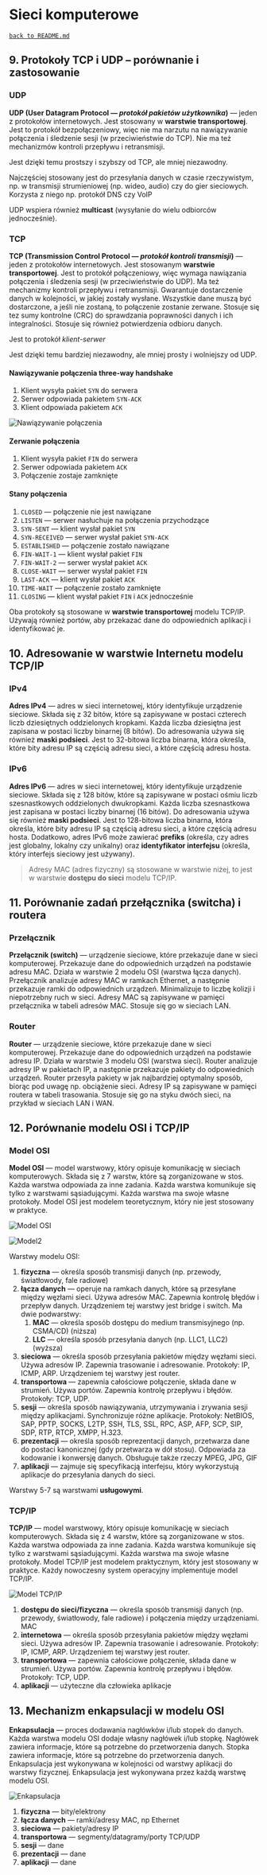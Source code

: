 # Sieci komputerowe

[`back to README.md`](../README.md)

## 9. Protokoły TCP i UDP – porównanie i zastosowanie

### UDP

**UDP (User Datagram Protocol — *protokół pakietów użytkownika*)** — jeden z protokołów internetowych. Jest stosowany w **warstwie transportowej**. Jest to protokół bezpołączeniowy, więc nie ma narzutu na nawiązywanie połączenia i śledzenie sesji (w przeciwieństwie do TCP). Nie ma też mechanizmów kontroli przepływu i retransmisji.

Jest dzięki temu prostszy i szybszy od TCP, ale mniej niezawodny.

Najczęściej stosowany jest do przesyłania danych w czasie rzeczywistym, np. w transmisji strumieniowej (np. wideo, audio) czy do gier sieciowych. Korzysta z niego np. protokół DNS czy VoIP

UDP wspiera również **multicast** (wysyłanie do wielu odbiorców jednocześnie).

### TCP

**TCP (Transmission Control Protocol — *protokół kontroli transmisji*)** — jeden z protokołów internetowych. Jest stosowanym **warstwie transportowej**. Jest to protokół połączeniowy, więc wymaga nawiązania połączenia i śledzenia sesji (w przeciwieństwie do UDP). Ma też mechanizmy kontroli przepływu i retransmisji. Gwarantuje dostarczenie danych w kolejności, w jakiej zostały wysłane. Wszystkie dane muszą być dostarczone, a jeśli nie zostaną, to połączenie zostanie zerwane. Stosuje się tez sumy kontrolne (CRC) do sprawdzania poprawności danych i ich integralności. Stosuje się również potwierdzenia odbioru danych.

Jest to protokół *klient-serwer*

Jest dzięki temu bardziej niezawodny, ale mniej prosty i wolniejszy od UDP.

#### Nawiązywanie połączenia three-way handshake

1. Klient wysyła pakiet `SYN` do serwera
2. Serwer odpowiada pakietem `SYN-ACK`
3. Klient odpowiada pakietem `ACK`

![Nawiązywanie połączenia](<https://upload.wikimedia.org/wikipedia/commons/thumb/9/9a/Tcp_normal.svg/2560px-Tcp_normal.svg.png>)

#### Zerwanie połączenia

1. Klient wysyła pakiet `FIN` do serwera
2. Serwer odpowiada pakietem `ACK`
3. Połączenie zostaje zamknięte

#### Stany połączenia

1. `CLOSED` — połączenie nie jest nawiązane
2. `LISTEN` — serwer nasłuchuje na połączenia przychodzące
3. `SYN-SENT` — klient wysłał pakiet `SYN`
4. `SYN-RECEIVED` — serwer wysłał pakiet `SYN-ACK`
5. `ESTABLISHED` — połączenie zostało nawiązane
6. `FIN-WAIT-1` — klient wysłał pakiet `FIN`
7. `FIN-WAIT-2` — serwer wysłał pakiet `ACK`
8. `CLOSE-WAIT` — serwer wysłał pakiet `FIN`
9. `LAST-ACK` — klient wysłał pakiet `ACK`
10. `TIME-WAIT` — połączenie zostało zamknięte
11. `CLOSING` — klient wysłał pakiet `FIN` i `ACK` jednocześnie

Oba protokoły są stosowane w **warstwie transportowej** modelu TCP/IP. Używają również portów, aby przekazać dane do odpowiednich aplikacji i identyfikować je.

## 10. Adresowanie w warstwie Internetu modelu TCP/IP

### IPv4

**Adres IPv4** — adres w sieci internetowej, który identyfikuje urządzenie sieciowe. Składa się z 32 bitów, które są zapisywane w postaci czterech liczb dziesiętnych oddzielonych kropkami. Każda liczba dziesiętna jest zapisana w postaci liczby binarnej (8 bitów). Do adresowania używa się również **maski podsieci**. Jest to 32-bitowa liczba binarna, która określa, które bity adresu IP są częścią adresu sieci, a które częścią adresu hosta.

### IPv6

**Adres IPv6** — adres w sieci internetowej, który identyfikuje urządzenie sieciowe. Składa się z 128 bitów, które są zapisywane w postaci ośmiu liczb szesnastkowych oddzielonych dwukropkami. Każda liczba szesnastkowa jest zapisana w postaci liczby binarnej (16 bitów). Do adresowania używa się również **maski podsieci**. Jest to 128-bitowa liczba binarna, która określa, które bity adresu IP są częścią adresu sieci, a które częścią adresu hosta. Dodatkowo, adres IPv6 może zawierać **prefiks** (określa, czy adres jest globalny, lokalny czy unikalny) oraz **identyfikator interfejsu** (określa, który interfejs sieciowy jest używany).

> Adresy MAC (adres fizyczny) są stosowane w warstwie niżej, to jest w warstwie **dostępu do sieci** modelu TCP/IP.

## 11. Porównanie zadań przełącznika (switcha) i routera

### Przełącznik

**Przełącznik (switch)** — urządzenie sieciowe, które przekazuje dane w sieci komputerowej. Przekazuje dane do odpowiednich urządzeń na podstawie adresu MAC. Działa w warstwie 2 modelu OSI (warstwa łącza danych). Przełącznik analizuje adresy MAC w ramkach Ethernet, a następnie przekazuje ramki do odpowiednich urządzeń. Minimalizuje to liczbę kolizji i niepotrzebny ruch w sieci. Adresy MAC są zapisywane w pamięci przełącznika w tabeli adresów MAC.
Stosuje się go w sieciach LAN.

### Router

**Router** — urządzenie sieciowe, które przekazuje dane w sieci komputerowej. Przekazuje dane do odpowiednich urządzeń na podstawie adresu IP. Działa w warstwie 3 modelu OSI (warstwa sieci). Router analizuje adresy IP w pakietach IP, a następnie przekazuje pakiety do odpowiednich urządzeń. Router przesyła pakiety w jak najbardziej optymalny sposób, biorąc pod uwagę np. obciążenie sieci. Adresy IP są zapisywane w pamięci routera w tabeli trasowania. Stosuje się go na styku dwóch sieci, na przykład w sieciach LAN i WAN.

## 12. Porównanie modelu OSI i TCP/IP

### Model OSI

**Model OSI** — model warstwowy, który opisuje komunikację w sieciach komputerowych. Składa się z 7 warstw, które są zorganizowane w stos. Każda warstwa odpowiada za inne zadania. Każda warstwa komunikuje się tylko z warstwami sąsiadującymi. Każda warstwa ma swoje własne protokoły. Model OSI jest modelem teoretycznym, który nie jest stosowany w praktyce.

![Model OSI](<https://upload.wikimedia.org/wikipedia/commons/thumb/2/2b/Osi-model.png/2560px-Osi-model.png>)

![Model2](https://upload.wikimedia.org/wikipedia/commons/thumb/5/56/Kapsu%C5%82kowanie_danych_wg_modelu_odniesienia_OSI.svg/1280px-Kapsu%C5%82kowanie_danych_wg_modelu_odniesienia_OSI.svg.png)

Warstwy modelu OSI:

1. **fizyczna** — określa sposób transmisji danych (np. przewody, światłowody, fale radiowe)
2. **łącza danych** —  operuje na ramkach danych, które są przesyłane między węzłami sieci. Używa adresów MAC. Zapewnia kontrolę błędów i przepływ danych. Urządzeniem tej warstwy jest bridge i switch. Ma dwie podwarstwy:
   1. **MAC** — określa sposób dostępu do medium transmisyjnego (np. CSMA/CD) (niższa)
   2. **LLC** — określa sposób przesyłania danych (np. LLC1, LLC2) (wyższa)
3. **sieciowa** — określa sposób przesyłania pakietów między węzłami sieci. Używa adresów IP. Zapewnia trasowanie i adresowanie. Protokoły: IP, ICMP, ARP. Urządzeniem tej warstwy jest router.
4. **transportowa** — zapewnia całościowe połączenie, składa dane w strumień. Używa portów. Zapewnia kontrolę przepływu i błędów. Protokoły: TCP, UDP.
5. **sesji** — określa sposób nawiązywania, utrzymywania i zrywania sesji między aplikacjami. Synchronizuje różne aplikacje. Protokoły: NetBIOS, SAP, PPTP, SOCKS, L2TP, SSH, TLS, SSL, RPC, ASP, AFP, SCP, SIP, SDP, RTP, RTCP, XMPP, H.323.
6. **prezentacji** — określa sposób reprezentacji danych, przetwarza dane do postaci kanonicznej (gdy przetwarza w dół stosu). Odpowiada za kodowanie i konwersję danych. Obsługuje także rzeczy MPEG, JPG, GIF
7. **aplikacji** — zajmuje się specyfikacją interfejsu, który wykorzystują aplikacje do przesyłania danych do sieci.

Warstwy 5-7 są warstwami **usługowymi**.

### TCP/IP

**TCP/IP** — model warstwowy, który opisuje komunikację w sieciach komputerowych. Składa się z 4 warstw, które są zorganizowane w stos. Każda warstwa odpowiada za inne zadania. Każda warstwa komunikuje się tylko z warstwami sąsiadującymi. Każda warstwa ma swoje własne protokoły. Model TCP/IP jest modelem praktycznym, który jest stosowany w praktyce. Każdy nowoczesny system operacyjny implementuje model TCP/IP.

![Model TCP/IP](https://upload.wikimedia.org/wikipedia/commons/thumb/3/3b/UDP_encapsulation.svg/1280px-UDP_encapsulation.svg.png)

1. **dostępu do sieci/fizyczna** — określa sposób transmisji danych (np. przewody, światłowody, fale radiowe) i połączenia między urządzeniami. MAC
2. **internetowa** — określa sposób przesyłania pakietów między węzłami sieci. Używa adresów IP. Zapewnia trasowanie i adresowanie. Protokoły: IP, ICMP, ARP. Urządzeniem tej warstwy jest router.
3. **transportowa** — zapewnia całościowe połączenie, składa dane w strumień. Używa portów. Zapewnia kontrolę przepływu i błędów. Protokoły: TCP, UDP.
4. **aplikacji** — użyteczne dla człowieka aplikacje

## 13. Mechanizm enkapsulacji w modelu OSI

**Enkapsulacja** — proces dodawania nagłówków i/lub stopek do danych. Każda warstwa modelu OSI dodaje własny nagłówek i/lub stopkę. Nagłówek zawiera informacje, które są potrzebne do przetworzenia danych. Stopka zawiera informacje, które są potrzebne do przetworzenia danych. Enkapsulacja jest wykonywana w kolejności od warstwy aplikacji do warstwy fizycznej. Enkapsulacja jest wykonywana przez każdą warstwę modelu OSI.

![Enkapsulacja](https://upload.wikimedia.org/wikipedia/commons/thumb/5/56/Kapsu%C5%82kowanie_danych_wg_modelu_odniesienia_OSI.svg/1280px-Kapsu%C5%82kowanie_danych_wg_modelu_odniesienia_OSI.svg.png)

1. **fizyczna** — bity/elektrony
2. **łącza danych** — ramki/adresy MAC, np Ethernet
3. **sieciowa** — pakiety/adresy IP
4. **transportowa** — segmenty/datagramy/porty TCP/UDP
5. **sesji** — dane
6. **prezentacji** — dane
7. **aplikacji** — dane
